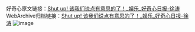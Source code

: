 好奇心原文链接：[Shut up! 该我们说点有意思的了！_娱乐_好奇心日报-徐涛](https://www.qdaily.com/articles/43.html)
WebArchive归档链接：[Shut up! 该我们说点有意思的了！_娱乐_好奇心日报-徐涛](http://web.archive.org/web/20170904211426/http://www.qdaily.com/articles/43.html)
![image](http://ww3.sinaimg.cn/large/007d5XDply1g3v47xcaukj30u05a81ky)